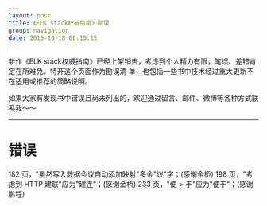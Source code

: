 ```yaml
---
layout: post
title: 《ELK stack权威指南》勘误
group: navigation
date: 2015-10-18 00:15:15
---
```


新作《ELK stack权威指南》已经上架销售，考虑到个人精力有限，笔误、差错肯定在所难免。特开这个页面作为勘误清
单，也包括一些书中技术经过重大更新不在适用或推荐的简略说明。

如果大家有发现书中错误且尚未列出的，欢迎通过留言、邮件、微博等各种方式联系我～～

--------------------------------------------------

错误
=====================

182 页，"虽然写入数据会议自动添加映射"多余"议"字；(感谢金桥)
198 页，"考虑到 HTTP 建联"应为"建连"；(感谢金桥)
233 页，"便 > 于"应为"便于"；(感谢鹏程)
